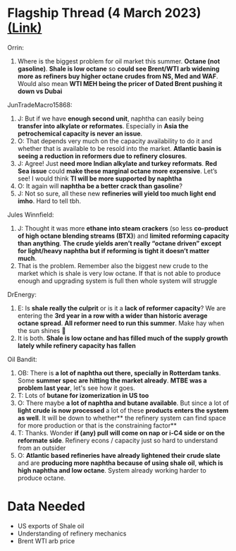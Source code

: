# Flagship Thread (4 March 2023) [(Link)](https://twitter.com/Big_Orrin/status/1764676050108211474)

Orrin:

1. Where is the biggest problem for oil market this summer. **Octane (not gasoline)**. **Shale is low octane** so **could see Brent/WTI arb widening more as refiners buy higher octane crudes from NS, Med and WAF**. Would also mean **WTI MEH being the pricer of Dated Brent pushing it down vs Dubai**

JunTradeMacro15868:

1. J: But if we have **enough second unit**, naphtha can easily being **transfer into alkylate or reformates**. Especially in **Asia the petrochemical capacity is never an issue**.
2. O: That depends very much on the capacity availability to do it and whether that is available to be resold into the market. **Atlantic basin is seeing a reduction in reformers due to refinery closures**.
3. J: Agree! Just **need more Indian alkylate and turkey reformats**. **Red Sea issue** could **make these marginal octane more expensive**. Let’s see! I would think **TI will be more supported by naphtha**
4. O: It again will **naphtha be a better crack than gasoline**?
5. J: Not so sure, all these new **refineries will yield too much light end imho**. Hard to tell tbh.


Jules Winnfield:

1. J: Thought it was more **ethane into steam crackers** (so less **co-product of high octane blending streams (BTX)**) and **limited reforming capacity than anything**. **The crude yields aren’t really “octane driven” except for light/heavy naphtha but if reforming is tight it doesn’t matter much**.
2. That is the problem. Remember also the biggest new crude to the market which is shale is very low octane. If that is not able to produce enough and upgrading system is full then whole system will struggle

DrEnergy:

1. E: Is **shale really the culprit** or is it a **lack of reformer capacity**? We are entering the **3rd year in a row with a wider than historic average octane spread**. **All reformer need to run this summer**. Make hay when the sun shines 🤑
2. It is both. **Shale is low octane and has filled much of the supply growth lately while refinery capacity has fallen**

Oil Bandit:

1. OB: There is **a lot of naphtha out there, specially in Rotterdam tanks**. Some **summer spec are hitting the market already**. **MTBE was a problem last year**, let's see how it goes.
2. T: Lots of **butane for izomerization in US too**
3. O: There maybe **a lot of naphtha and butane available**. But since a lot of **light crude is now processed** a lot of these **products enters the system as well**. It will be down to whether** the refinery system can find space for more production or that is the constraining factor**
4. T: Thanks. Wonder **if (any) pull will come on nap or i-C4 side or on the reformate side**. Refinery econs / capacity just so hard to understand from an outsider
5. O: **Atlantic based refineries have already lightened their crude slate** and are **producing more naphtha because of using shale oil**, **which is high naphtha and low octane**. System already working harder to produce octane.

# Data Needed

* US exports of Shale oil
* Understanding of refinery mechanics
* Brent WTI arb price